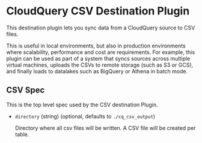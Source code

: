 # CloudQuery CSV Destination Plugin

This destination plugin lets you sync data from a CloudQuery source to CSV files.

This is useful in local environments, but also in production environments where scalability, performance and cost are requirements. For example, this plugin can be used as part of a system that syncs sources across multiple virtual machines, uploads the CSVs to remote storage (such as S3 or GCS), and finally loads to datalakes such as BigQuery or Athena in batch mode.

## CSV Spec

This is the top level spec used by the CSV destination Plugin.

- `directory` (string) (optional, defaults to `./cq_csv_output`)

  Directory where all csv files will be written. A CSV file will be created per table.

